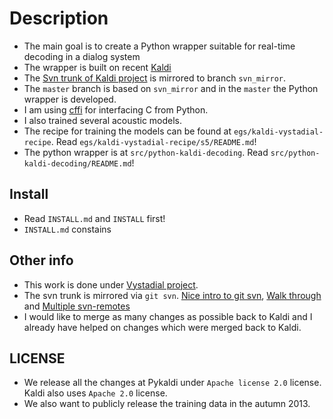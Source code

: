 Description
=====
 * The main goal is to create a Python wrapper suitable for real-time decoding in a dialog system
 * The wrapper is built on recent [Kaldi](http://sourceforge.net/projects/kaldi/)
 * The [Svn trunk of Kaldi project](svn://svn.code.sf.net/p/kaldi/code/trunk) is mirrored to branch `svn_mirror`.
 * The `master` branch is based on `svn_mirror` and in the `master` the Python wrapper is developed. 
 * I am using [cffi](http://cffi.readthedocs.org/en/latest/) for interfacing C from Python.
 * I also trained several acoustic models.  
 * The recipe for training the models can be found at `egs/kaldi-vystadial-recipe`. Read `egs/kaldi-vystadial-recipe/s5/README.md`!
 * The python wrapper is at `src/python-kaldi-decoding`. Read `src/python-kaldi-decoding/README.md`!


Install
-------
 * Read `INSTALL.md` and `INSTALL` first!
 * `INSTALL.md` constains

Other info
----------
 * This work is done under [Vystadial project](https://sites.google.com/site/filipjurcicek/projects/vystadial).
 * The svn trunk is mirrored via `git svn`. [Nice intro to git svn](http://viget.com/extend/effectively-using-git-with-subversion), [Walk through](http://blog.shinetech.com/2009/02/17/my-git-svn-workflow/) and [Multiple svn-remotes](http://blog.shuningbian.net/2011/05/git-with-multiple-svn-remotes.html)
 * I would like to merge as many changes as possible back to Kaldi and I already have helped on changes which were merged back to Kaldi.

LICENSE
--------
 * We release all the changes at Pykaldi under `Apache license 2.0` license. Kaldi also uses `Apache 2.0` license. 
 * We also want to publicly release the training data in the autumn 2013.
